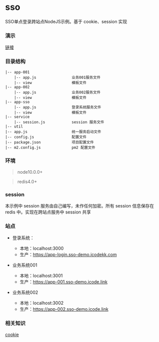 # sso

SSO单点登录跨站点NodeJS示例。基于 cookie、session 实现

### 演示

[链接](https://app-login.sso-demo.icodekk.com/)

### 目录结构

```
|-- app-001
    |-- app.js                业务001服务文件
    |-- view                  模板文件
|-- app-002
    |-- app.js                业务002服务文件
    |-- view                  模板文件
|-- app-sso
    |-- app.js                登录系统服务文件
    |-- view                  模板文件
|-- service
    |-- session.js            session 服务文件
|-- util
|-- app.js                    统一服务启动文件
|-- config.js                 配置文件
|-- package.json              项目配置文件
|-- m2.config.js              pm2 配置文件
```

### 环境

> node10.0.0+

> redis4.0+

### session

本示例中 session 服务由自己编写，未作任何加密。所有 session 信息保存在 redis 中。实现在跨站点服务中 session 共享


### 站点

- 登录系统：
    + 本地：localhost:3000
    + 生产：https://app-login.sso-demo.icodekk.com
    
- 业务系统001
    + 本地：localhost:3001
    + 生产：https://app-001.sso-demo.icode.link
    
- 业务系统002
    + 本地：localhost:3002
    + 生产：https://app-002.sso-demo.icode.link

### 相关知识

[cookie](https://javascript.ruanyifeng.com/bom/cookie.html)
